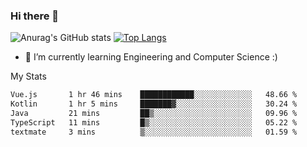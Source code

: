 ### Hi there 👋

![Anurag's GitHub stats](https://github-readme-stats.vercel.app/api?username=MatteoIorio11&show_icons=true&theme=dark) 
[![Top Langs](https://github-readme-stats.vercel.app/api/top-langs/?username=MatteoIorio11&theme=dark)](https://github.com/MatteoIorio11/github-readme-stats)

- 🌱 I’m currently learning Engineering and Computer Science :)

<!--
**MatteoIorio11/MatteoIorio11** is a ✨ _special_ ✨ repository because its `README.md` (this file) appears on your GitHub profile.

Here are some ideas to get you started:

- 🔭 I’m currently working on ...
- 🌱 I’m currently learning ...
- 👯 I’m looking to collaborate on ...
- 🤔 I’m looking for help with ...
- 💬 Ask me about ...
- 📫 How to reach me: ...
- 😄 Pronouns: ...
- ⚡ Fun fact: ...
-->
My Stats
<!--START_SECTION:waka-->

```txt
Vue.js       1 hr 46 mins    ████████████░░░░░░░░░░░░░   48.66 %
Kotlin       1 hr 5 mins     ███████▓░░░░░░░░░░░░░░░░░   30.24 %
Java         21 mins         ██▒░░░░░░░░░░░░░░░░░░░░░░   09.96 %
TypeScript   11 mins         █▒░░░░░░░░░░░░░░░░░░░░░░░   05.22 %
textmate     3 mins          ▒░░░░░░░░░░░░░░░░░░░░░░░░   01.59 %
```

<!--END_SECTION:waka-->
